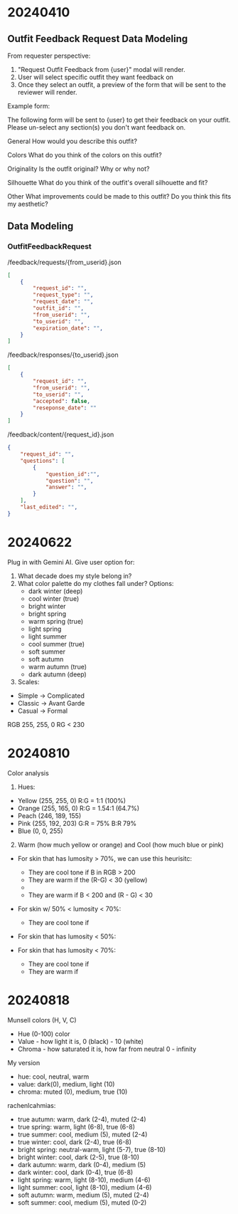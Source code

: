 # 20240410

##  Outfit Feedback Request Data Modeling

From requester perspective:
1. "Request Outfit Feedback from {user}" modal will render.
2. User will select specific outfit they want feedback on
3. Once they select an outfit, a preview of the form that will be sent to the reviewer will render. 

Example form:

The following form will be sent to {user} to get their feedback on your outfit. Please un-select any section(s) you don't want feedback on.

General
How would you describe this outfit? 

Colors
What do you think of the colors on this outfit? 

Originality 
Is the outfit original? Why or why not?

Silhouette
What do you think of the outfit's overall silhouette and fit? 

Other
What improvements could be made to this outfit?
Do you think this fits my aesthetic? 


## Data Modeling


### OutfitFeedbackRequest 
/feedback/requests/{from_userid}.json

``` json
[
    {
        "request_id": "",
        "request_type": "",
        "request_date": "",
        "outfit_id": "",
        "from_userid": "",
        "to_userid": "",
        "expiration_date": "",
    }
]
```

/feedback/responses/{to_userid}.json
``` json 
[
    {
        "request_id": "",
        "from_userid": "",
        "to_userid": "",
        "accepted": false,
        "reseponse_date": ""
    }
]
```

/feedback/content/{request_id}.json 
``` json 
{
    "request_id": "",
    "questions": [ 
        {
            "question_id":"",
            "question": "",
            "answer": "",
        }
    ],
    "last_edited": "",
}


```


# 20240622

Plug in with Gemini AI. Give user option for:
1. What decade does my style belong in?
2. What color palette do my clothes fall under? Options:
   - dark winter (deep)
   - cool winter (true)
   - bright winter
   - bright spring
   - warm spring (true)
   - light spring
   - light summer
   - cool summer (true)
   - soft summer
   - soft autumn 
   - warm autumn (true)
   - dark autumn (deep)
3. Scales:
  - Simple -> Complicated 
  - Classic -> Avant Garde
  - Casual -> Formal 


RGB 255, 255, 0 
RG < 230 

# 20240810

Color analysis
1. Hues:
  - Yellow (255, 255, 0) R:G = 1:1 (100%)
  - Orange (255, 165, 0) R:G = 1.54:1 (64.7%)
  - Peach (246, 189, 155)
  - Pink (255, 192, 203) G:R = 75% B:R 79% 
  - Blue (0, 0, 255)

2. Warm (how much yellow or orange) and Cool (how much blue or pink)
- For skin that has lumosity > 70%, we can use this heurisitc:
  - They are cool tone if B in RGB > 200
  - They are warm if the (R-G) < 30 (yellow)
  - 
  - They are warm if B < 200  and (R - G) < 30 

- For skin w/ 50% < lumosity < 70%:
  - They are cool tone if 

- For skin that has lumosity < 50%:


- For skin that has lumosity < 70%:
  - They are cool tone if 
  - They are warm if 



# 20240818 

Munsell colors (H, V, C)
- Hue (0-100) color
- Value - how light it is, 0 (black) - 10 (white)
- Chroma - how saturated it is, how far from neutral 0 - infinity

My version
- hue: cool, neutral, warm
- value: dark(0), medium, light (10)
-  chroma: muted (0), medium, true (10)

rachenlcahmias:
- true autumn: warm, dark (2-4), muted (2-4)
- true spring: warm, light (6-8), true (6-8)
- true summer: cool, medium (5), muted (2-4)
- true winter: cool, dark (2-4), true (6-8)
- bright spring: neutral-warm, light (5-7), true (8-10)
- bright winter: cool, dark (2-5), true (8-10)
- dark autumn: warm, dark (0-4), medium (5)
- dark winter: cool, dark (0-4), true (6-8)
- light spring: warm, light (8-10), medium (4-6)
- light summer: cool, light (8-10), medium (4-6)
- soft autumn: warm, medium (5), muted (2-4)
- soft summer: cool, medium (5), muted (0-2)

